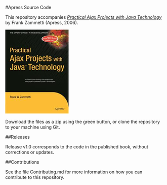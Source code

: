#Apress Source Code

This repository accompanies [*Practical Ajax Projects with Java Technology*](http://www.apress.com/9781590596951) by Frank Zammetti (Apress, 2006).

![Cover image](9781590596951.jpg)

Download the files as a zip using the green button, or clone the repository to your machine using Git.

##Releases

Release v1.0 corresponds to the code in the published book, without corrections or updates.

##Contributions

See the file Contributing.md for more information on how you can contribute to this repository.
